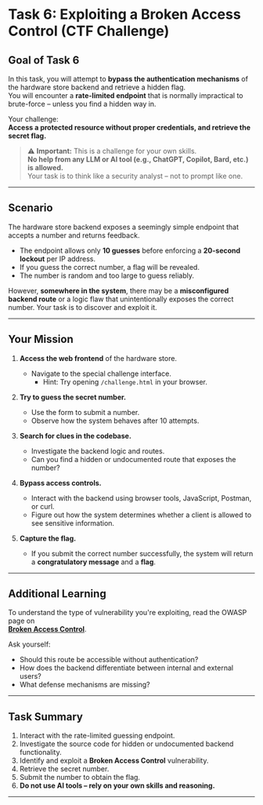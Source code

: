 # Task 6: Exploiting a Broken Access Control (CTF Challenge)

## Goal of Task 6

In this task, you will attempt to **bypass the authentication mechanisms** of the hardware store backend and retrieve a hidden flag.  
You will encounter a **rate-limited endpoint** that is normally impractical to brute-force – unless you find a hidden way in.

Your challenge:  
**Access a protected resource without proper credentials, and retrieve the secret flag.**

> ⚠️ **Important:** This is a challenge for your own skills.  
> **No help from any LLM or AI tool (e.g., ChatGPT, Copilot, Bard, etc.) is allowed.**  
> Your task is to think like a security analyst – not to prompt like one.

---

## Scenario

The hardware store backend exposes a seemingly simple endpoint that accepts a number and returns feedback.

- The endpoint allows only **10 guesses** before enforcing a **20-second lockout** per IP address.
- If you guess the correct number, a flag will be revealed.
- The number is random and too large to guess reliably.

However, **somewhere in the system**, there may be a **misconfigured backend route** or a logic flaw that unintentionally exposes the correct number. Your task is to discover and exploit it.

---

## Your Mission

1. **Access the web frontend** of the hardware store.
   - Navigate to the special challenge interface.
     - Hint: Try opening `/challenge.html` in your browser.

2. **Try to guess the secret number.**
   - Use the form to submit a number.
   - Observe how the system behaves after 10 attempts.

3. **Search for clues in the codebase.**
   - Investigate the backend logic and routes.
   - Can you find a hidden or undocumented route that exposes the number?

4. **Bypass access controls.**
   - Interact with the backend using browser tools, JavaScript, Postman, or curl.
   - Figure out how the system determines whether a client is allowed to see sensitive information.

5. **Capture the flag.**
   - If you submit the correct number successfully, the system will return a **congratulatory message** and a **flag**.

---

## Additional Learning

To understand the type of vulnerability you're exploiting, read the OWASP page on  
**[Broken Access Control](https://owasp.org/Top10/A01_2021-Broken_Access_Control/)**.

Ask yourself:
- Should this route be accessible without authentication?
- How does the backend differentiate between internal and external users?
- What defense mechanisms are missing?

---

## Task Summary

1. Interact with the rate-limited guessing endpoint.
2. Investigate the source code for hidden or undocumented backend functionality.
3. Identify and exploit a **Broken Access Control** vulnerability.
4. Retrieve the secret number.
5. Submit the number to obtain the flag.
6. **Do not use AI tools – rely on your own skills and reasoning.**

---
